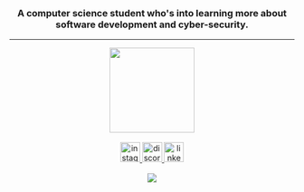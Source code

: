 <br clear="both">

<h3 align="center">A computer science student who's into learning more about
  software development and cyber-security.</h3>

<hr>

<div align="center">
  <img height="150" src="https://giffiles.alphacoders.com/147/147515.gif"  />
</div>

<br clear="both">

<div align="center">
  <a href="https://instagram.com/a.a.mxh/" target="_blank">
    <img src="https://img.shields.io/static/v1?message=Instagram&logo=instagram&label=&color=E4405F&logoColor=white&labelColor=&style=for-the-badge" height="35" alt="instagram logo"  />
  </a>
  <a href="https://discordapp.com/users/1158869218641580076" target="_blank">
    <img src="https://img.shields.io/static/v1?message=Discord&logo=discord&label=&color=7289DA&logoColor=white&labelColor=&style=for-the-badge" height="35" alt="discord logo"  />
  </a>
  <a href="https://www.linkedin.com/in/mohamed-alsayed-ahmed-b16311317/" target="_blank">
    <img src="https://img.shields.io/static/v1?message=LinkedIn&logo=linkedin&label=&color=0077B5&logoColor=white&labelColor=&style=for-the-badge" height="35" alt="linkedin logo"  />
  </a>
</div>

<br clear="both">

<div align="center" style="text-align: center;">
  <img src="https://skillicons.dev/icons?i=c,java,py,html,css,js,dart,flutter,firebase,nodejs,npm,git,linux,androidstudio,vscode" />
</div>
